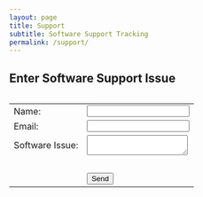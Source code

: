 ```yaml
---
layout: page
title: Support
subtitle: Software Support Tracking
permalink: /support/
---
```

## Enter Software Support Issue

<table style="float: left;">
<tbody>
<tr>
<td><label>Name:</label></td>
<td><input name="name" type="text" /></td>
</tr>
<tr>
<td><label>Email:</label></td>
<td><input style="cursor: pointer;" name="email" type="email" /></td>
</tr>
<tr>
<td><label>Software Issue:</label></td>
<td><textarea name="message"></textarea></td>
</tr>
<tr>
<td>&nbsp;</td>
<td>&nbsp;</td>
</tr>
<tr>
<td>&nbsp;</td>
<td><input type="submit" value="Send" /></td>
</tr>
</tbody>
</table>

